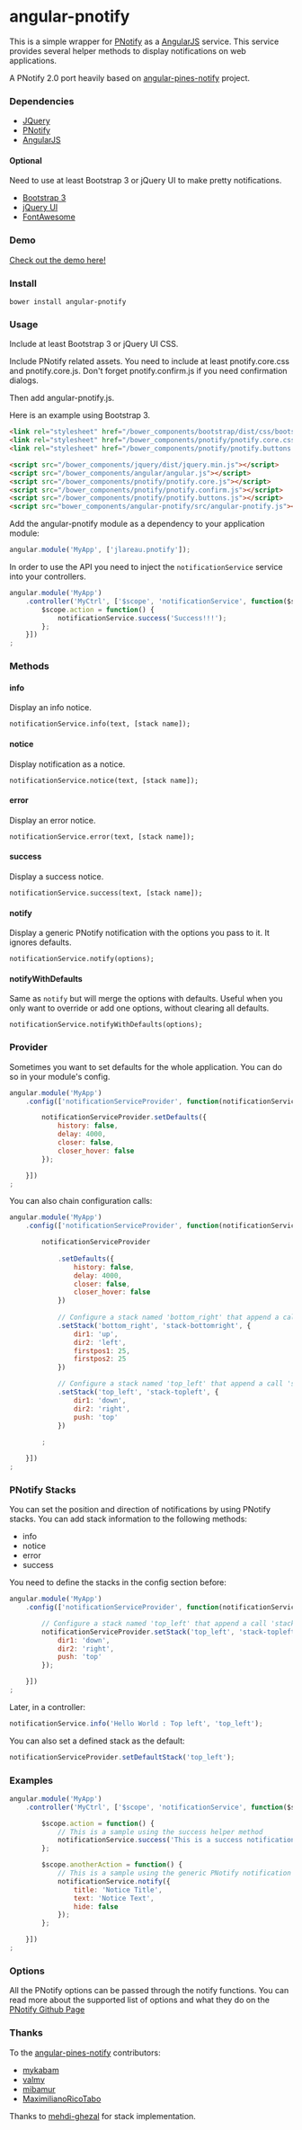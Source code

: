 angular-pnotify
====================

This is a simple wrapper for [PNotify](http://sciactive.com/pnotify/) as a [AngularJS](http://angularjs.org/) service. 
This service provides several helper methods to display notifications on web applications.

A PNotify 2.0 port heavily based on [angular-pines-notify](https://github.com/mykabam/angular-pines-notify) project. 

### Dependencies

- [JQuery](http://jquery.com/)
- [PNotify](http://sciactive.com/pnotify/)
- [AngularJS](http://angularjs.org/)

#### Optional

Need to use at least Bootstrap 3 or jQuery UI to make pretty notifications.

- [Bootstrap 3](http://getbootstrap.com)
- [jQuery UI](http://http://jqueryui.com)
- [FontAwesome](http://http://fontawesome.io)

### Demo

[Check out the demo here!](http://pnotify.jlareau.com/demo/)

### Install

`bower install angular-pnotify`

### Usage

Include at least Bootstrap 3 or jQuery UI CSS.

Include PNotify related assets. You need to include at least pnotify.core.css and pnotify.core.js.
Don't forget pnotify.confirm.js if you need confirmation dialogs.

Then add angular-pnotify.js.

Here is an example using Bootstrap 3.

```html
<link rel="stylesheet" href="/bower_components/bootstrap/dist/css/bootstrap.min.css">
<link rel="stylesheet" href="/bower_components/pnotify/pnotify.core.css">
<link rel="stylesheet" href="/bower_components/pnotify/pnotify.buttons.css">

<script src="/bower_components/jquery/dist/jquery.min.js"></script>
<script src="/bower_components/angular/angular.js"></script>
<script src="/bower_components/pnotify/pnotify.core.js"></script>
<script src="/bower_components/pnotify/pnotify.confirm.js"></script>
<script src="/bower_components/pnotify/pnotify.buttons.js"></script>
<script src="bower_components/angular-pnotify/src/angular-pnotify.js"></script>
```

Add the angular-pnotify module as a dependency to your application module:

```javascript
angular.module('MyApp', ['jlareau.pnotify']);
```

In order to use the API you need to inject the `notificationService` service into your controllers. 

```javascript
angular.module('MyApp')
	.controller('MyCtrl', ['$scope', 'notificationService', function($scope, notificationService) {
		$scope.action = function() {
			notificationService.success('Success!!!');
		};
	}])
;
```

### Methods

#### info

Display an info notice.

`notificationService.info(text, [stack name]);`

#### notice

Display notification as a notice.

`notificationService.notice(text, [stack name]);`

#### error

Display an error notice.

`notificationService.error(text, [stack name]);`

#### success

Display a success notice.

`notificationService.success(text, [stack name]);`

#### notify

Display a generic PNotify notification with the options you pass to it. It ignores defaults.

`notificationService.notify(options);`

#### notifyWithDefaults

Same as `notify` but will merge the options with defaults. Useful when you only want to override or add one options, without 
clearing all defaults.

`notificationService.notifyWithDefaults(options);`

### Provider

Sometimes you want to set defaults for the whole application. You can do so in your module's config.

```javascript
angular.module('MyApp')
	.config(['notificationServiceProvider', function(notificationServiceProvider) {

		notificationServiceProvider.setDefaults({
			history: false,
			delay: 4000,
			closer: false,
			closer_hover: false
		});

	}])
;
```

You can also chain configuration calls:

```javascript
angular.module('MyApp')
	.config(['notificationServiceProvider', function(notificationServiceProvider) {

		notificationServiceProvider
		
			.setDefaults({
				history: false,
				delay: 4000,
				closer: false,
				closer_hover: false
			})
		
			// Configure a stack named 'bottom_right' that append a call 'stack-bottomright'
			.setStack('bottom_right', 'stack-bottomright', {
				dir1: 'up',
				dir2: 'left',
				firstpos1: 25,
				firstpos2: 25
			})

			// Configure a stack named 'top_left' that append a call 'stack-topleft'
			.setStack('top_left', 'stack-topleft', {
				dir1: 'down',
				dir2: 'right',
				push: 'top'
			})
			
		;

	}])
;
```


### PNotify Stacks

You can set the position and direction of notifications by using PNotify stacks. You can add stack information to the following methods: 

* info
* notice
* error
* success

You need to define the stacks in the config section before:

```javascript
angular.module('MyApp')
	.config(['notificationServiceProvider', function(notificationServiceProvider) {

		// Configure a stack named 'top_left' that append a call 'stack-topleft'
		notificationServiceProvider.setStack('top_left', 'stack-topleft', {
			dir1: 'down',
			dir2: 'right',
			push: 'top'
		}); 

	}])
;
```

Later, in a controller:

```javascript
notificationService.info('Hello World : Top left', 'top_left');
```

You can also set a defined stack as the default:

```javascript
notificationServiceProvider.setDefaultStack('top_left');
```

### Examples

```javascript
angular.module('MyApp')
	.controller('MyCtrl', ['$scope', 'notificationService', function($scope, notificationService) {

		$scope.action = function() {
			// This is a sample using the success helper method
			notificationService.success('This is a success notification');
		};

		$scope.anotherAction = function() {
			// This is a sample using the generic PNotify notification object
			notificationService.notify({
				title: 'Notice Title',
				text: 'Notice Text',
				hide: false
			});
		};

	}])
;
```

### Options

All the PNotify options can be passed through the notify functions.
You can read more about the supported list of options and what they do on the
[PNotify Github Page](https://github.com/sciactive/pnotify)

### Thanks

To the [angular-pines-notify](https://github.com/mykabam/angular-pines-notify) contributors:

- [mykabam](https://github.com/mykabam)
- [valmy](https://github.com/valmy)
- [mibamur](https://github.com/mibamur)
- [MaximilianoRicoTabo](https://github.com/MaximilianoRicoTabo)

Thanks to [mehdi-ghezal](https://github.com/mehdi-ghezal) for stack implementation.